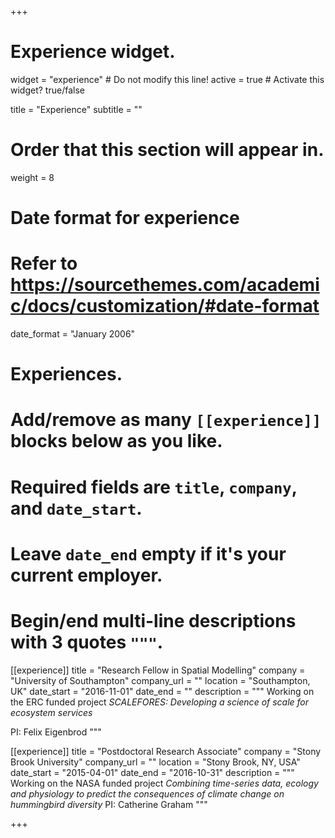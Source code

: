 +++
# Experience widget.
widget = "experience"  # Do not modify this line!
active = true  # Activate this widget? true/false

title = "Experience"
subtitle = ""

# Order that this section will appear in.
weight = 8

# Date format for experience
#   Refer to https://sourcethemes.com/academic/docs/customization/#date-format
date_format = "January 2006"

# Experiences.
#   Add/remove as many `[[experience]]` blocks below as you like.
#   Required fields are `title`, `company`, and `date_start`.
#   Leave `date_end` empty if it's your current employer.
#   Begin/end multi-line descriptions with 3 quotes `"""`.
[[experience]]
  title = "Research Fellow in Spatial Modelling"
  company = "University of Southampton"
  company_url = ""
  location = "Southampton, UK"
  date_start = "2016-11-01"
  date_end = ""
  description = """
  Working on the ERC funded project *SCALEFORES: Developing a science of scale for ecosystem services*
  
  PI: Felix Eigenbrod
  """

[[experience]]
  title = "Postdoctoral Research Associate"
  company = "Stony Brook University"
  company_url = ""
  location = "Stony Brook, NY, USA"
  date_start = "2015-04-01"
  date_end = "2016-10-31"
  description = """
  Working on the NASA funded project *Combining time-series data, ecology and physiology to predict the consequences of climate change on hummingbird diversity*
  PI: Catherine Graham
"""

+++
